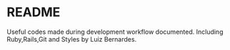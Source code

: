 # README

Useful codes made during development workflow documented. Including Ruby,Rails,Git and Styles by Luiz Bernardes.